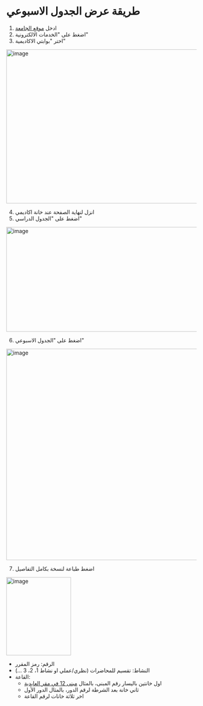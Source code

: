 # طريقة عرض الجدول الاسبوعي

1. ادخل [موقع الجامعة](https://uqu.edu.sa/)
2. اضغط على "الخدمات الالكترونية"
3. اختر "بوابتي الاكاديمية"

<img width="1637" height="406" alt="image" src="https://github.com/user-attachments/assets/5d517815-a54b-4242-99f1-c948ccee927a" />

4. انزل لنهاية الصفحة عند خانة اكاديمي
5. اضغط على "الجدول الدراسي"

<img width="699" height="276" alt="image" src="https://github.com/user-attachments/assets/b4d9b2b3-8231-4268-aef1-63e543864762" />

6. اضغط على "الجدول الاسبوعي"

<img width="1589" height="557" alt="image" src="https://github.com/user-attachments/assets/a07d54ed-153a-4beb-b1a1-44895edfa11b" />

7. اضغط طباعة لنسخة بكامل التفاصيل

<img width="171" height="206" alt="image" src="https://github.com/user-attachments/assets/edbe8a52-b1d3-478c-b00d-8b0ec43948be" />

- الرقم: رمز المقرر
- النشاط: تقسيم للمحاضرات (نظري/عملي او نشاط 1، 2، 3 ...)
- القاعة:
  - اول خانتين باليسار رقم المبنى، بالمثال [مبنى 12 في مقر العابدية](/aljamah-walajraaat-alakadymyh/almward/alkhraet)
  - ثاني خانة بعد الشرطة لرقم الدور، بالمثال الدور الأول
  - اخر ثلاثة خانات لرقم القاعة
